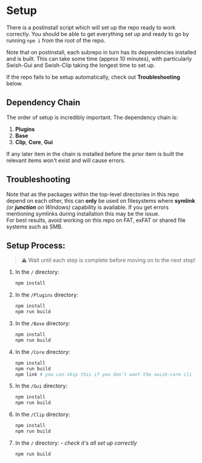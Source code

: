 # Setup

There is a postinstall script which will set up the repo ready to work correctly.
You should be able to get everything set up and ready to go by running `npm i` from the root of the repo.

Note that on postinstall, each subrepo in turn has its dependencies installed and is built. This can take some time (approx 10 minutes), with particularly Swish-Gui and Swish-Clip taking the longest time to set up.

If the repo fails to be setup automatically, check out **Troubleshooting** below.

## Dependency Chain

The order of setup is incredibly important. The dependency chain is:

1. **Plugins**
2. **Base**
3. **Clip**, **Core**, **Gui**

If any later item in the chain is installed before the prior item is built the relevant items won't exist and will cause errors.


## Troubleshooting

Note that as the packages within the top-level directories in this repo depend on each other, this can **only** be used on filesystems where **symlink** _(or **junction** on Windows)_ capability is available. If you get errors mentioning symlinks during installation this may be the issue.  
For best results, avoid working on this repo on FAT, exFAT or shared file systems such as SMB.

## Setup Process:

> ⚠️ Wait until each step is complete before moving on to the next step!

1. In the `/` directory:
   ```bash
   npm install
   ```
2. In the `/Plugins` directory:
   ```bash
   npm install
   npm run build
   ```
3. In the `/Base` directory:
   ```bash
   npm install
   npm run build
   ```
4. In the `/Core` directory:
   ```bash
   npm install
   npm run build
   npm link # you can skip this if you don't want the swish-core cli
   ```
5. In the `/Gui` directory:
   ```bash
   npm install
   npm run build
   ```
6. In the `/Clip` directory:
   ```bash
   npm install
   npm run build
   ```
7. In the `/` directory: - _check it's all set up correctly_
   ```bash
   npm run build
   ```
